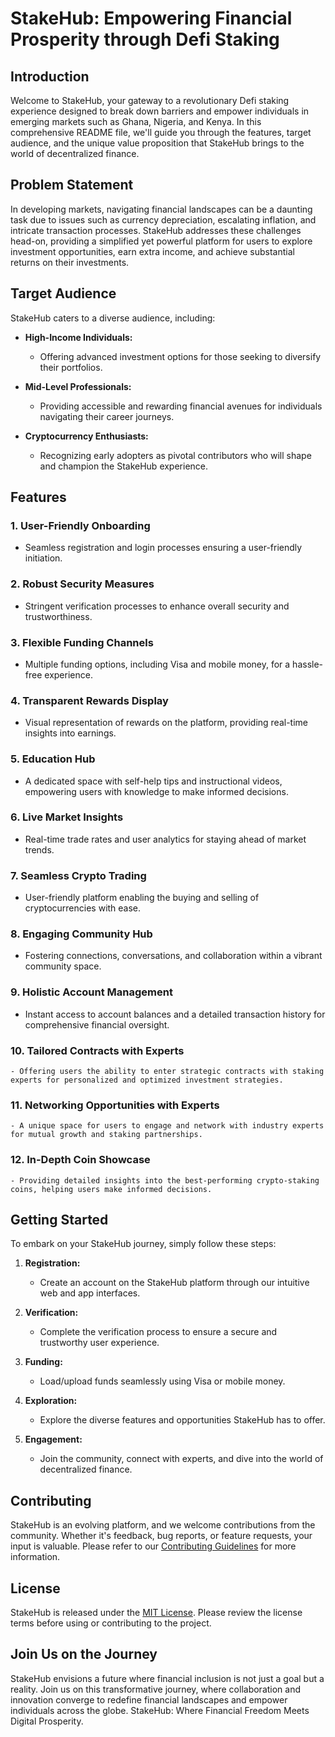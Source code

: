 # StakeHub: Empowering Financial Prosperity through Defi Staking

## Introduction

Welcome to StakeHub, your gateway to a revolutionary Defi staking experience designed to break down barriers and empower individuals in emerging markets such as Ghana, Nigeria, and Kenya. In this comprehensive README file, we'll guide you through the features, target audience, and the unique value proposition that StakeHub brings to the world of decentralized finance.

## Problem Statement

In developing markets, navigating financial landscapes can be a daunting task due to issues such as currency depreciation, escalating inflation, and intricate transaction processes. StakeHub addresses these challenges head-on, providing a simplified yet powerful platform for users to explore investment opportunities, earn extra income, and achieve substantial returns on their investments.

## Target Audience

StakeHub caters to a diverse audience, including:

- **High-Income Individuals:**
  - Offering advanced investment options for those seeking to diversify their portfolios.
  
- **Mid-Level Professionals:**
  - Providing accessible and rewarding financial avenues for individuals navigating their career journeys.
  
- **Cryptocurrency Enthusiasts:**
  - Recognizing early adopters as pivotal contributors who will shape and champion the StakeHub experience.

## Features

### 1. User-Friendly Onboarding
   - Seamless registration and login processes ensuring a user-friendly initiation.

### 2. Robust Security Measures
   - Stringent verification processes to enhance overall security and trustworthiness.

### 3. Flexible Funding Channels
   - Multiple funding options, including Visa and mobile money, for a hassle-free experience.

### 4. Transparent Rewards Display
   - Visual representation of rewards on the platform, providing real-time insights into earnings.

### 5. Education Hub
   - A dedicated space with self-help tips and instructional videos, empowering users with knowledge to make informed decisions.

### 6. Live Market Insights
   - Real-time trade rates and user analytics for staying ahead of market trends.

### 7. Seamless Crypto Trading
   - User-friendly platform enabling the buying and selling of cryptocurrencies with ease.

### 8. Engaging Community Hub
   - Fostering connections, conversations, and collaboration within a vibrant community space.

### 9. Holistic Account Management
   - Instant access to account balances and a detailed transaction history for comprehensive financial oversight.

### 10. Tailored Contracts with Experts
    - Offering users the ability to enter strategic contracts with staking experts for personalized and optimized investment strategies.

### 11. Networking Opportunities with Experts
    - A unique space for users to engage and network with industry experts for mutual growth and staking partnerships.

### 12. In-Depth Coin Showcase
    - Providing detailed insights into the best-performing crypto-staking coins, helping users make informed decisions.

## Getting Started

To embark on your StakeHub journey, simply follow these steps:

1. **Registration:**
   - Create an account on the StakeHub platform through our intuitive web and app interfaces.

2. **Verification:**
   - Complete the verification process to ensure a secure and trustworthy user experience.

3. **Funding:**
   - Load/upload funds seamlessly using Visa or mobile money.

4. **Exploration:**
   - Explore the diverse features and opportunities StakeHub has to offer.

5. **Engagement:**
   - Join the community, connect with experts, and dive into the world of decentralized finance.

## Contributing

StakeHub is an evolving platform, and we welcome contributions from the community. Whether it's feedback, bug reports, or feature requests, your input is valuable. Please refer to our [Contributing Guidelines](CONTRIBUTING.md) for more information.

## License

StakeHub is released under the [MIT License](LICENSE). Please review the license terms before using or contributing to the project.

## Join Us on the Journey

StakeHub envisions a future where financial inclusion is not just a goal but a reality. Join us on this transformative journey, where collaboration and innovation converge to redefine financial landscapes and empower individuals across the globe. StakeHub: Where Financial Freedom Meets Digital Prosperity.
